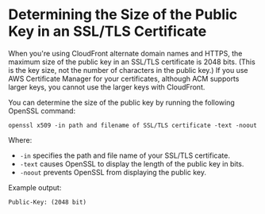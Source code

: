 # Determining the Size of the Public Key in an SSL/TLS Certificate<a name="cnames-and-https-size-of-public-key"></a>

When you're using CloudFront alternate domain names and HTTPS, the maximum size of the public key in an SSL/TLS certificate is 2048 bits\. \(This is the key size, not the number of characters in the public key\.\) If you use AWS Certificate Manager for your certificates, although ACM supports larger keys, you cannot use the larger keys with CloudFront\. 

You can determine the size of the public key by running the following OpenSSL command:

```
openssl x509 -in path and filename of SSL/TLS certificate -text -noout 
```

Where:
+ `-in` specifies the path and file name of your SSL/TLS certificate\.
+ `-text` causes OpenSSL to display the length of the public key in bits\.
+ `-noout` prevents OpenSSL from displaying the public key\.

Example output:

```
Public-Key: (2048 bit)
```